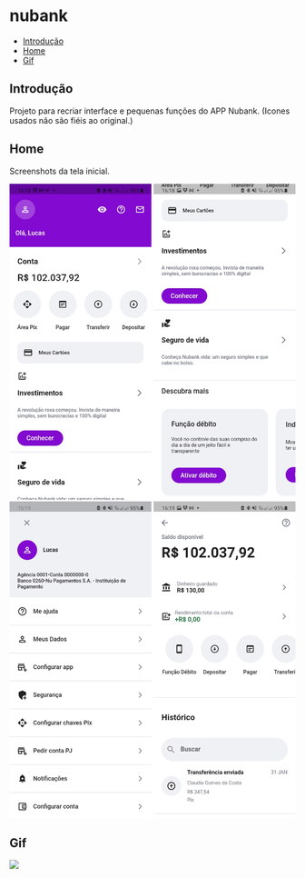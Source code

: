 # nubank

* [Introdução](#Introdução)
* [Home](#Home)
* [Gif](#Gif)

## Introdução

Projeto para recriar interface e pequenas funções do APP Nubank.
(Icones usados não são fiéis ao original.)

## Home

Screenshots da tela inicial.

<p float="left">
  <img src="/screenshots/home1.jpg" width="250" />
  <img src="/screenshots/home2.jpg" width="250" />
    <img src="/screenshots/profile.jpg" width="250" />
    <img src="/screenshots/value.jpg" width="250" />

## Gif
<p float="left">
    <img src="/screenshots/gif.gif" width="250" />
